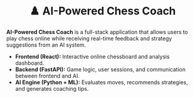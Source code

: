 <h1 align="center">♟️ AI-Powered Chess Coach</h1>

**AI-Powered Chess Coach** is a full-stack application that allows users to play chess online while receiving real-time feedback and strategy suggestions from an AI system.

- **Frontend (React):** Interactive online chessboard and analysis dashboard.  
- **Backend (FastAPI):** Game logic, user sessions, and communication between frontend and AI.  
- **AI Engine (Python + ML):** Evaluates moves, recommends strategies, and generates coaching tips.
